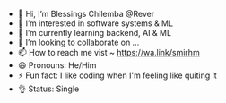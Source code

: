 - 👋 Hi, I’m Blessings Chilemba @Rever
- 👀 I’m interested in software systems & ML
- 🌱 I’m currently learning backend, AI & ML
- 💞️ I’m looking to collaborate on ...
- 📫 How to reach me vist ~ https://wa.link/smirhm
- 😄 Pronouns: He/Him
- ⚡ Fun fact: I like coding when I'm feeling like quiting it
- 👌 Status: Single
<!---
ReverTechs/ReverTechs is a ✨ special ✨ repository because its `README.md` (this file) appears on your GitHub profile.
You can click the Preview link to take a look at your changes.
--->
